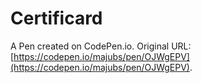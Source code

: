 # Certificard

A Pen created on CodePen.io. Original URL: [https://codepen.io/majubs/pen/OJWgEPV](https://codepen.io/majubs/pen/OJWgEPV).


